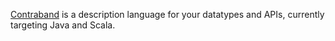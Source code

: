 [Contraband](https://www.scala-sbt.org/contraband/) is a description language for your datatypes and APIs, currently targeting Java and Scala.
